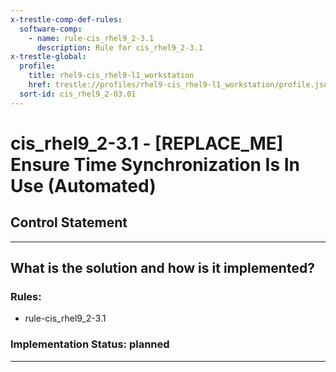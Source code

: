 ```yaml
---
x-trestle-comp-def-rules:
  software-comp:
    - name: rule-cis_rhel9_2-3.1
      description: Rule for cis_rhel9_2-3.1
x-trestle-global:
  profile:
    title: rhel9-cis_rhel9-l1_workstation
    href: trestle://profiles/rhel9-cis_rhel9-l1_workstation/profile.json
  sort-id: cis_rhel9_2-03.01
---
```


# cis_rhel9_2-3.1 - \[REPLACE_ME\] Ensure Time Synchronization Is In Use (Automated)

## Control Statement

______________________________________________________________________

## What is the solution and how is it implemented?

<!-- For implementation status enter one of: implemented, partial, planned, alternative, not-applicable -->

<!-- Note that the list of rules under ### Rules: is read-only and changes will not be captured after assembly to JSON -->

<!-- Add control implementation description here for control: cis_rhel9_2-3.1 -->

### Rules:

  - rule-cis_rhel9_2-3.1

### Implementation Status: planned

______________________________________________________________________
